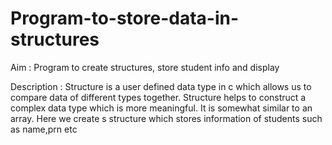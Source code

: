 # Program-to-store-data-in-structures

Aim : Program to create structures, store student info and display

Description : 
        Structure is a user defined data type in c which allows us to compare data of different types together. 
        Structure helps to construct a complex data type which is more meaningful. 
        It is somewhat similar to an array.
        Here we create s structure which stores information of students such as name,prn etc
